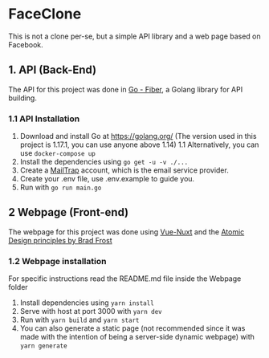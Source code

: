 # FaceClone
This is not a clone per-se, but a simple API library and a web page based on Facebook.

## 1. API (Back-End)
The API for this project was done in [Go - Fiber](https://docs.gofiber.io/), a Golang library for API building.

### 1.1 API Installation
1. Download and install Go at https://golang.org/ (The version used in this project is 1.17.1, you can use anyone above 1.14)
    1.1 Alternatively, you can use `docker-compose up`
2. Install the dependencies using `go get -u -v ./...`
3. Create a [MailTrap](https://mailtrap.io/) account, which is the email service provider.
4. Create your .env file, use .env.example to guide you.
5. Run with `go run main.go`

## 2 Webpage (Front-end)
The webpage for this project was done using [Vue-Nuxt](https://nuxtjs.org/) and the [Atomic Design principles by Brad Frost](https://atomicdesign.bradfrost.com/)

### 1.2 Webpage installation
For specific instructions read the README.md file inside the Webpage folder
1. Install dependencies using `yarn install`
2. Serve with host at port 3000 with `yarn dev`
3. Run with `yarn build` and `yarn start`
4. You can also generate a static page (not recommended since it was made with the intention of being a server-side dynamic webpage) with `yarn generate`

